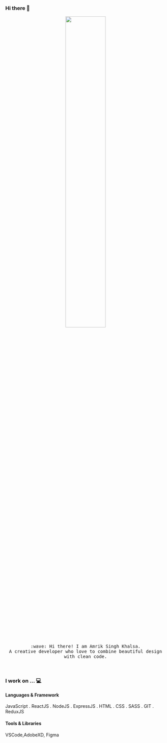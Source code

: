 ### Hi there 👋

<!--
**amriksingh0786/amriksingh0786** is a ✨ _special_ ✨ repository because its `README.md` (this file) appears on your GitHub profile.

Here are some ideas to get you started:

- 🔭 I’m currently working on ...
- 🌱 I’m currently learning ...
- 👯 I’m looking to collaborate on ...
- 🤔 I’m looking for help with ...
- 💬 Ask me about ...
- 📫 How to reach me: ...
- 😄 Pronouns: ...
- ⚡ Fun fact: ...
-->
<p align="center">
  <img src="https://cdn.dribbble.com/users/285475/screenshots/3798124/astronaut.gif" width="50%">
  <br><br>
  <samp>
    :wave: Hi there! I am Amrik Singh Khalsa. <br>
    A creative developer who love to combine beautiful design with clean code.
  </samp>
  <br>
  <br>
  <br>
  
  ### I work on ... 💻
  
  #### Languages & Framework
  JavaScript . ReactJS . NodeJS . ExpressJS . HTML . CSS . SASS . GIT . ReduxJS 
  
  #### Tools & Libraries
  VSCode,AdobeXD, Figma
</p>
